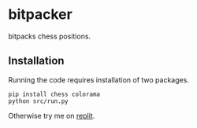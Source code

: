 # bitpacker

bitpacks chess positions.

## Installation

Running the code requires installation of two packages.

```shell
pip install chess colorama
python src/run.py
```

Otherwise try me on [replit](https://replit.com/@savarin/bitpacker?v=1).
